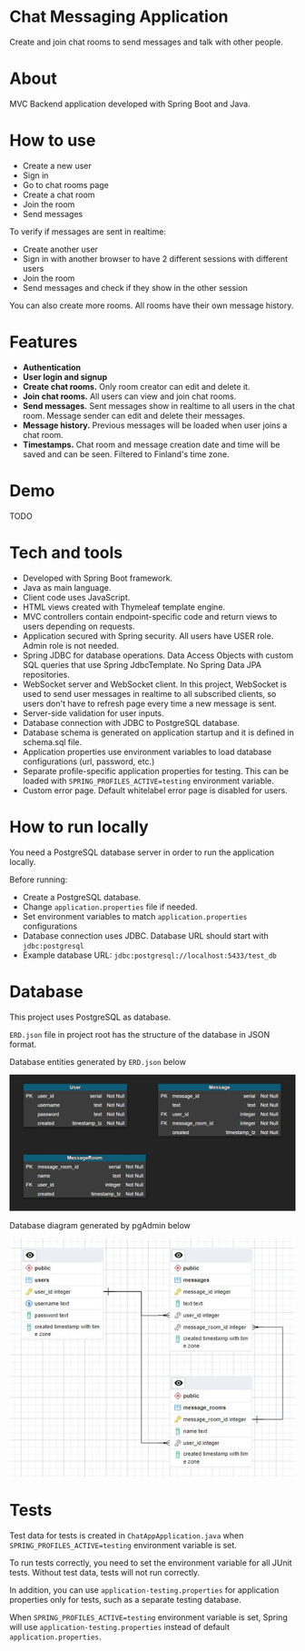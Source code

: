 # Chat Messaging Application

Create and join chat rooms to send messages and talk with other people.

# About

MVC Backend application developed with Spring Boot and Java.

# How to use

- Create a new user
- Sign in
- Go to chat rooms page
- Create a chat room
- Join the room
- Send messages

To verify if messages are sent in realtime:

- Create another user
- Sign in with another browser to have 2 different sessions with different users
- Join the room
- Send messages and check if they show in the other session

You can also create more rooms. All rooms have their own message history.

# Features

- <strong>Authentication</strong>
- <strong>User login and signup</strong>
- <strong>Create chat rooms.</strong> Only room creator can edit and delete it.
- <strong>Join chat rooms.</strong> All users can view and join chat rooms.
- <strong>Send messages.</strong> Sent messages show in realtime to all users in the chat room. Message sender can edit and delete their messages.
- <strong>Message history.</strong> Previous messages will be loaded when user joins a chat room.
- <strong>Timestamps.</strong> Chat room and message creation date and time will be saved and can be seen. Filtered to Finland's time zone.

# Demo

TODO

# Tech and tools

- Developed with Spring Boot framework.
- Java as main language.
- Client code uses JavaScript.
- HTML views created with Thymeleaf template engine.
- MVC controllers contain endpoint-specific code and return views to users depending on requests.
- Application secured with Spring security. All users have USER role. Admin role is not needed.
- Spring JDBC for database operations. Data Access Objects with custom SQL queries that use Spring JdbcTemplate. No Spring Data JPA repositories.
- WebSocket server and WebSocket client. In this project, WebSocket is used to send user messages in realtime to all subscribed clients, so users don't have to refresh page every time a new message is sent.
- Server-side validation for user inputs.
- Database connection with JDBC to PostgreSQL database.
- Database schema is generated on application startup and it is defined in schema.sql file.
- Application properties use environment variables to load database configurations (url, password, etc.)
- Separate profile-specific application properties for testing. This can be loaded with `SPRING_PROFILES_ACTIVE=testing` environment variable.
- Custom error page. Default whitelabel error page is disabled for users.

# How to run locally

You need a PostgreSQL database server in order to run the application locally.

Before running:

- Create a PostgreSQL database.
- Change `application.properties` file if needed.
- Set environment variables to match `application.properties` configurations
- Database connection uses JDBC. Database URL should start with `jdbc:postgresql`
- Example database URL: `jdbc:postgresql://localhost:5433/test_db`


# Database

This project uses PostgreSQL as database.

`ERD.json` file in project root has the structure of the database in JSON format.

Database entities generated by `ERD.json` below

![Database Entities](./docs/images/database_entities.JPG?raw=true)

Database diagram generated by pgAdmin below

![Database Diagram](./docs/images/database_diagram.JPG?raw=true)

# Tests

Test data for tests is created in `ChatAppApplication.java` when `SPRING_PROFILES_ACTIVE=testing` environment variable is set.

To run tests correctly, you need to set the environment variable for all JUnit tests. Without test data, tests will not run correctly.

In addition, you can use `application-testing.properties` for application properties only for tests, such as a separate testing database.

When `SPRING_PROFILES_ACTIVE=testing` environment variable is set, Spring will use `application-testing.properties` instead of default `application.properties`.
